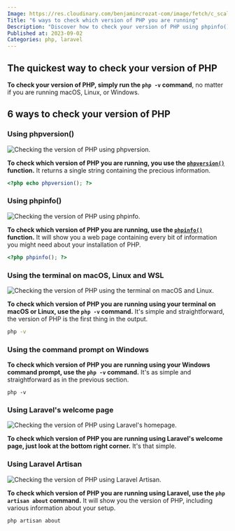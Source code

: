 ```yaml
---
Image: https://res.cloudinary.com/benjamincrozat-com/image/fetch/c_scale,f_webp,q_auto,w_1200/https://life-long-bunny.fra1.digitaloceanspaces.com/media-library/production/59/php-83_p6vkhz.png
Title: "6 ways to check which version of PHP you are running"
Description: "Discover how to check your version of PHP using phpinfo(), your terminal, Laravel's welcome page, or a Laravel Artisan command."
Published at: 2023-09-02
Categories: php, laravel
---
```


## The quickest way to check your version of PHP

**To check your version of PHP, simply run the `php -v` command**, no matter if you are running macOS, Linux, or Windows. 

## 6 ways to check your version of PHP

### Using phpversion()

![Checking the version of PHP using phpversion.](https://life-long-bunny.fra1.digitaloceanspaces.com/media-library/production/170/conversions/CleanShot_2023-09-02_at_16.49.10_2x_z0shyv-medium.jpg)

**To check which version of PHP you are running, you use the [`phpversion()`](https://www.php.net/phpversion) function.** It returns a single string containing the precious information.

```php
<?php echo phpversion(); ?>
```

### Using phpinfo()

![Checking the version of PHP using phpinfo.](https://life-long-bunny.fra1.digitaloceanspaces.com/media-library/production/171/conversions/CleanShot_2023-09-02_at_16.17.14_2x_gkxt9j-medium.jpg)

**To check which version of PHP you are running, use the [`phpinfo()`](https://www.php.net/phpinfo) function.** It will show you a web page containing every bit of information you might need about your installation of PHP.

```php
<?php phpinfo(); ?>
```

### Using the terminal on macOS, Linux and WSL

![Checking the version of PHP using the terminal on macOS and Linux.](https://life-long-bunny.fra1.digitaloceanspaces.com/media-library/production/172/conversions/CleanShot_2023-09-02_at_16.20.15_2x_yobi06-medium.jpg)

**To check which version of PHP you are running using your terminal on macOS or Linux, use the `php -v` command.** It's simple and straightforward, the version of PHP is the first thing in the output.

```bash
php -v
```

### Using the command prompt on Windows

**To check which version of PHP you are running using your Windows command prompt, use the `php -v` command.** It's as simple and straightforward as in the previous section.

```batch
php -v
```

### Using Laravel's welcome page

![Checking the version of PHP using Laravel's homepage.](https://life-long-bunny.fra1.digitaloceanspaces.com/media-library/production/173/conversions/CleanShot_2023-09-02_at_16.13.39_2x_nz0b7t-medium.jpg)

**To check which version of PHP you are running using Laravel's welcome page, just look at the bottom right corner.** It's that simple.

### Using Laravel Artisan

![Checking the version of PHP using Laravel Artisan.](https://life-long-bunny.fra1.digitaloceanspaces.com/media-library/production/174/conversions/CleanShot_2023-09-02_at_16.14.00_2x_klstth-medium.jpg)

**To check which version of PHP you are running using Laravel, use the `php artisan about` command.** It will show you the version of PHP, including various information about your setup.

```bash
php artisan about
```
